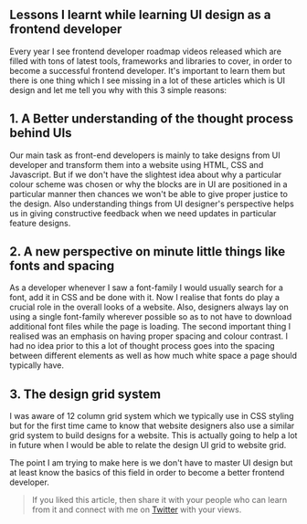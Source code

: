 ## Lessons I learnt while learning UI design as a frontend developer

Every year I see frontend developer roadmap videos released which are filled with tons of latest tools, frameworks and libraries to cover, in order to become a successful frontend developer. It's important to learn them but there is one thing which I  see missing in a lot of these articles which is UI design and let me tell you why with this 3 simple reasons:

##  1. A Better understanding of the thought process behind UIs
Our main task as front-end developers is mainly to take designs from UI developer and transform them into a website using HTML, CSS and Javascript. But if we don't have the slightest idea about why a particular colour scheme was chosen or why the blocks are in UI are positioned in a particular manner then chances we won't be able to give proper justice to the design.
Also understanding things from UI designer's perspective helps us in giving constructive feedback when we need updates in particular feature designs. 

## 2. A new perspective on minute little things like fonts and spacing
As a developer whenever I saw a font-family I would usually search for a font, add it in CSS and be done with it. Now I realise that fonts do play a crucial role in the overall looks of a website. Also, designers always lay on using a single font-family wherever possible so as to not have to download additional font files while the page is loading. 
The second important thing I realised was an emphasis on having proper spacing and colour contrast. I had no idea prior to this a lot of thought process goes into the spacing between different elements as well as how much white space a page should typically have.

## 3. The design grid system
I was aware of 12 column grid system which we typically use in CSS styling but for the first time came to know that website designers also use a similar grid system to build designs for a website. This is actually going to help a lot in future when I would be able to relate the design UI grid to website grid.

The point I am trying to make here is we don't have to master UI design but at least know the basics of this field in order to become a better frontend developer.


> If you liked this article, then share it with your people who can learn from it and connect with me on [Twitter](https://twitter.com/coderwhodreams) with your views.
